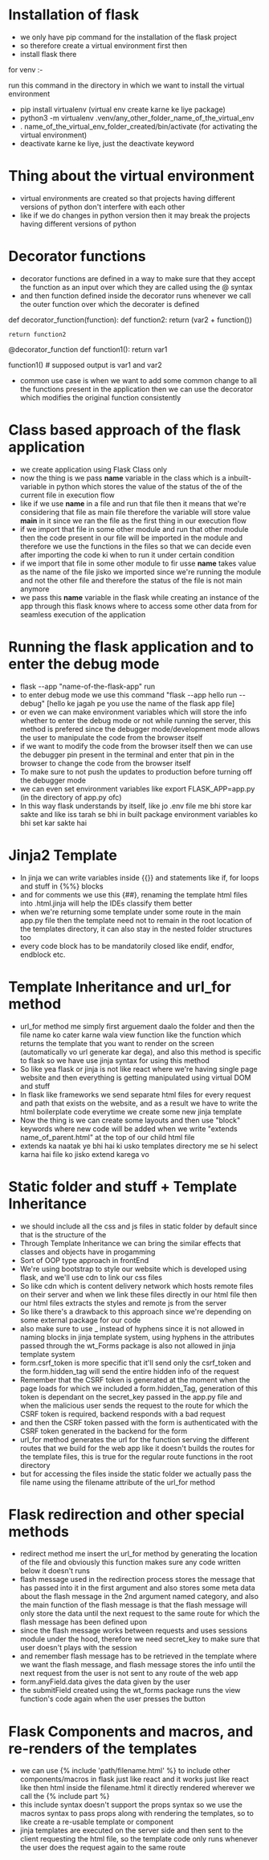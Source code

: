 # Installation of flask

- we only have pip command for the installation of the flask project
- so therefore create a virtual environment first then
- install flask there

for venv :- 

run this command in the directory in which we want to install the virtual environment
- pip install virtualenv (virtual env create karne ke liye package)
- python3 -m virtualenv .venv/any_other_folder_name_of_the_virtual_env
- . name_of_the_virtual_env_folder_created/bin/activate (for activating the virtual environment)
- deactivate karne ke liye, just the deactivate keyword

# Thing about the virtual environment

- virtual environments are created so that projects having different versions of python don't interfere with each other
- like if we do changes in python version then it may break the projects having different versions of python

# Decorator functions 

- decorator functions are defined in a way to make sure that they accept the function as an input over which they are called using the @ syntax
- and then function defined inside the decorator runs whenever we call the outer function over which the decorater is defined

def decorator_function(function):
    def function2:
        return (var2 + function())
    
    return function2

@decorator_function
def function1():
    return var1

function1() # supposed output is var1 and var2

- common use case is when we want to add some common change to all the functions present in the application then we can use the decorator which modifies the original function consistently

# Class based approach of the flask application
- we create application using Flask Class only
- now the thing is we pass __name__ variable in the class which is a inbuilt-variable in python which stores the value of the status of the of the current file in execution flow 
- like if we use __name__ in a file and run that file then it means that we're considering that file as main file therefore the variable will store value __main__ in it since we ran the file as the first thing in our execution flow
- if we import that file in some other module and run that other module then the code present in our file will be imported in the module and therefore we use the functions in the files so that we can decide even after importing the code ki when to run it under certain condition
- if we import that file in some other module to fir usse __name__ takes value as the name of the file jisko we imported since we're running the module and not the other file and therefore the status of the file is not main anymore
- we pass this __name__ variable in the flask while creating an instance of the app through this flask knows where to access some other data from for seamless execution of the application

# Running the flask application and to enter the debug mode

- flask --app "name-of-the-flask-app" run
- to enter debug mode we use this command "flask --app hello run --debug" [hello ke jagah pe you use the name of the flask app file]
- or even we can make environment variables which will store the info whether to enter the debug mode or not while running the server, this method is prefered since the debugger mode/development mode allows the user to manipulate the code from the browser itself 
- if we want to modify the code from the browser itself then we can use the debugger pin present in the terminal and enter that pin in the browser to change the code from the browser itself
- To make sure to not push the updates to production before turning off the debugger mode
- we can even set environment variables like export FLASK_APP=app.py (in the directory of app.py ofc)
- In this way flask understands by itself, like jo .env file me bhi store kar sakte and like iss tarah se bhi in built package environment variables ko bhi set kar sakte hai

# Jinja2 Template

- In jinja we can write variables inside {{}} and statements like if, for loops and stuff in {%%} blocks 
- and for comments we use this {##}, renaming the template html files into .html.jinja will help the IDEs classify them better 
- when we're returning some template under some route in the main app.py file then the template need not to remain in the root location of the templates directory, it can also stay in the nested folder structures too 
- every code block has to be mandatorily closed like endif, endfor, endblock etc.

# Template Inheritance and url_for method 

- url_for method me simply first arguement daalo the folder and then the file name ko cater karne wala view function like the function which returns the template that you want to render on the screen (automatically vo url generate kar dega), and also this method is specific to flask so we have use jinja syntax for using this method
- So like yea flask or jinja is not like react where we're having single page website and then everything is getting manipulated using virtual DOM and stuff
- In flask like frameworks we send separate html files for every request and path that exists on the website, and as a result we have to write the html boilerplate code everytime we create some new jinja template
- Now the thing is we can create some layouts and then use "block" keywords where new code will be added when we write "extends name_of_parent.html" at the top of our child html file 
- extends ka naatak ye bhi hai ki usko templates directory me se hi select karna hai file ko jisko extend karega vo

# Static folder and stuff + Template Inheritance

- we should include all the css and js files in static folder by default since that is the structure of the 
- Through Template Inheritance we can bring the similar effects that classes and objects have in progamming 
- Sort of OOP type approach in frontEnd
- We're using bootstrap to style our website which is developed using flask, and we'll use cdn to link our css files
- So like cdn which is content delivery network which hosts remote files on their server and when we link these files directly in our html file then our html files extracts the styles and remote js from the server
- So like there's a drawback to this approach since we're depending on some external package for our code
- also make sure to use _ instead of hyphens since it is not allowed in naming blocks in jinja template system, using hyphens in the attributes passed through the wt_Forms package is also not allowed in jinja template system 
- form.csrf_token is more specific that it'll send only the csrf_token and the form.hidden_tag will send the entire hidden info of the request
- Remember that the CSRF token is generated at the moment when the page loads for which we included a form.hidden_Tag, generation of this token is dependant on the secret_key passed in the app.py file and when the malicious user sends the request to the route for which the CSRF token is required, backend responds with a bad request 
- and then the CSRF token passed with the form is authenticated with the CSRF token generated in the backend for the form 
- url_for method generates the url for the function serving the different routes that we build for the web app like it doesn't builds the routes for the template files, this is true for the regular route functions in the root directory
- but for accessing the files inside the static folder we actually pass the file name using the filename attribute of the url_for method

# Flask redirection and other special methods

- redirect method me insert the url_for method by generating the location of the file and obviously this function makes sure any code written below it doesn't runs 
- flash message used in the redirection process stores the message that has passed into it in the first argument and also stores some meta data about the flash message in the 2nd argument named category, and also the main function of the flash message is that the flash message will only store the data until the next request to the same route for which the flash message has been defined upon
- since the flash message works between requests and uses sessions module under the hood, therefore we need secret_key to make sure that user doesn't plays with the session
- and remember flash message has to be retrieved in the template where we want the flash message, and flash message stores the info until the next request from the user is not sent to any route of the web app 
- form.anyField.data gives the data given by the user
- the submitField created using the wt_forms package runs the view function's code again when the user presses the button

# Flask Components and macros, and re-renders of the templates

- we can use {% include 'path/filename.html' %} to include other components/macros in flask just like react and it works just like react like then html inside the filename.html it directly rendered wherever we call the {% include part %}
- this include syntax doesn't support the props syntax so we use the macros syntax to pass props along with rendering the templates, so to like create a re-usable template or component
- jinja templates are executed on the server side and then sent to the client requesting the html file, so the template code only runs whenever the user does the request again to the same route 